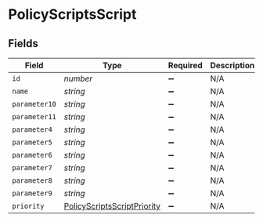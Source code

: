 # PolicyScriptsScript


## Fields

| Field                                                                             | Type                                                                              | Required                                                                          | Description                                                                       | Example                                                                           |
| --------------------------------------------------------------------------------- | --------------------------------------------------------------------------------- | --------------------------------------------------------------------------------- | --------------------------------------------------------------------------------- | --------------------------------------------------------------------------------- |
| `id`                                                                              | *number*                                                                          | :heavy_minus_sign:                                                                | N/A                                                                               | 1                                                                                 |
| `name`                                                                            | *string*                                                                          | :heavy_minus_sign:                                                                | N/A                                                                               | mountNetworkShare.sh                                                              |
| `parameter10`                                                                     | *string*                                                                          | :heavy_minus_sign:                                                                | N/A                                                                               |                                                                                   |
| `parameter11`                                                                     | *string*                                                                          | :heavy_minus_sign:                                                                | N/A                                                                               |                                                                                   |
| `parameter4`                                                                      | *string*                                                                          | :heavy_minus_sign:                                                                | N/A                                                                               |                                                                                   |
| `parameter5`                                                                      | *string*                                                                          | :heavy_minus_sign:                                                                | N/A                                                                               |                                                                                   |
| `parameter6`                                                                      | *string*                                                                          | :heavy_minus_sign:                                                                | N/A                                                                               |                                                                                   |
| `parameter7`                                                                      | *string*                                                                          | :heavy_minus_sign:                                                                | N/A                                                                               |                                                                                   |
| `parameter8`                                                                      | *string*                                                                          | :heavy_minus_sign:                                                                | N/A                                                                               |                                                                                   |
| `parameter9`                                                                      | *string*                                                                          | :heavy_minus_sign:                                                                | N/A                                                                               |                                                                                   |
| `priority`                                                                        | [PolicyScriptsScriptPriority](../../models/shared/policyscriptsscriptpriority.md) | :heavy_minus_sign:                                                                | N/A                                                                               |                                                                                   |